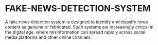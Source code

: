 # FAKE-NEWS-DETECTION-SYSTEM
A fake news detection system is designed to identify and classify news content as genuine or fabricated. Such systems are increasingly critical in the digital age, where misinformation can spread rapidly across social media platforms and other online channels.
